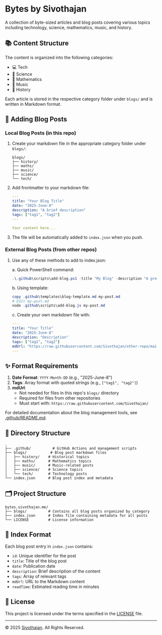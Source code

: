 # Bytes by Sivothajan

A collection of byte-sized articles and blog posts covering various topics including technology, science, mathematics, music, and history.

## 📚 Content Structure

The content is organized into the following categories:

- 💻 Tech
- 🔬 Science
- 📐 Mathematics
- 🎵 Music
- 📜 History

Each article is stored in the respective category folder under `blogs/` and is written in Markdown format.

## 📝 Adding Blog Posts

### Local Blog Posts (in this repo)

1. Create your markdown file in the appropriate category folder under `blogs/`:

   ```text
   blogs/
   ├── history/
   ├── maths/
   ├── music/
   ├── science/
   └── tech/
   ```

2. Add frontmatter to your markdown file:

   ```yaml
   ---
   title: "Your Blog Title"
   date: "2025-June-8"
   description: "A brief description"
   tags: ["tag1", "tag2"]
   ---

   Your content here...
   ```

3. The file will be automatically added to `index.json` when you push.

### External Blog Posts (from other repos)

1. Use any of these methods to add to index.json:

   a. Quick PowerShell command:

   ```powershell
   .\.github\scripts\add-blog.ps1 -title "My Blog" -description "A great post" -tags '"tag1", "tag2"' -mdUrl "https://raw.githubusercontent.com/Sivothajan/other-repo/main/post.md"
   ```

   b. Using template:

   ```powershell
   copy .github\templates\blog-template.md my-post.md
   # Edit my-post.md
   node .github\scripts\add-blog.js my-post.md
   ```

   c. Create your own markdown file with:

   ```yaml
   ---
   title: "Your Title"
   date: "2025-June-8"
   description: "Description"
   tags: ["tag1", "tag2"]
   mdUrl: "https://raw.githubusercontent.com/Sivothajan/other-repo/main/post.md"
   ---
   ```

## ✨ Format Requirements

1. **Date Format**: `YYYY-Month-DD` (e.g., "2025-June-8")
2. **Tags**: Array format with quoted strings (e.g., `["tag1", "tag2"]`)
3. **mdUrl**:
   - Not needed for files in this repo's `blogs/` directory
   - Required for files from other repositories
   - Must start with: `https://raw.githubusercontent.com/Sivothajan/`

For detailed documentation about the blog management tools, see [.github/README.md](.github/README.md).

## 📂 Directory Structure

```text
.
├── .github/          # GitHub Actions and management scripts
├── blogs/           # Blog post markdown files
│   ├── history/    # Historical topics
│   ├── maths/      # Mathematics topics
│   ├── music/      # Music-related posts
│   ├── science/    # Science topics
│   └── tech/       # Technology posts
└── index.json      # Blog post index and metadata
```

## 🗂️ Project Structure

```text
bytes.sivothajan.me/
├── blogs/          # Contains all blog posts organized by category
├── index.json      # Index file containing metadata for all posts
└── LICENSE         # License information
```

## 📖 Index Format

Each blog post entry in `index.json` contains:

- `id`: Unique identifier for the post
- `title`: Title of the blog post
- `date`: Publication date
- `description`: Brief description of the content
- `tags`: Array of relevant tags
- `mdUrl`: URL to the Markdown content
- `readTime`: Estimated reading time in minutes

## 📄 License

This project is licensed under the terms specified in the [LICENSE](LICENSE) file.

---

© 2025 [Sivothajan](https://sivothajan.me). All Rights Reserved.
